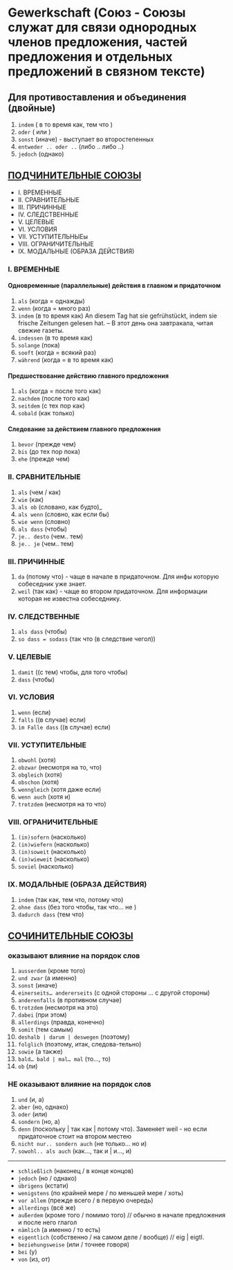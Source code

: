 # Gewerkschaft (Союз - Союзы служат для связи однородных членов предложения, частей предложения и отдельных предложений в связном тексте)


## Для противоставления и объединения (двойные)

1. `indem` ( в то время как, тем что )
2. `oder` ( или )
3. `sonst` (иначе)  - выступает во второстепенных 
4. `entweder .. oder ..` (либо .. либо ..)
5. `jedoch` (однако)


## [ПОДЧИНИТЕЛЬНЫЕ СОЮЗЫ](https://deutsch-sprechen.ru/%d0%bf%d0%be%d0%b4%d1%87%d0%b8%d0%bd%d0%b8%d1%82%d0%b5%d0%bb%d1%8c%d0%bd%d1%8b%d0%b5-%d1%81%d0%be%d1%8e%d0%b7%d1%8b/)
- I. ВРЕМЕННЫЕ
- II. СРАВНИТЕЛЬНЫЕ
- III. ПРИЧИННЫЕ
- IV. СЛЕДСТВЕННЫЕ
- V. ЦЕЛЕВЫЕ
- VI. УСЛОВИЯ
- VII. УСТУПИТЕЛЬНЫЕы
- VIII. ОГРАНИЧИТЕЛЬНЫЕ
- IX. МОДАЛЬНЫЕ (ОБРАЗА ДЕЙСТВИЯ)

### I. ВРЕМЕННЫЕ

#### Одновременные (параллельные) действия в главном и придаточном

1. `als` (когда = однажды)  
2. `wenn` (когда = много раз)
3. `indem` (в то время как) An diesem Tag hat sie gefrühstückt, indem sie frische Zeitungen gelesen hat. – В этот день она завтракала, читая свежие газеты.
4. `indessen` (в то время как)
5. `solange` (пока)
6. `sooft` (когда = всякий раз)
7. `während` (когда = в то время как)

#### Предшествование действию главного предложения

1. `als` (когда = после того как)  
2. `nachdem` (после того как)
3. `seitdem` (с тех пор как)
4. `sobald` (как только)

####  Следование за действием главного предложения

1. `bevor` (прежде чем)
2. `bis` (до тех пор пока)
3. `ehe` (прежде чем)

### II. СРАВНИТЕЛЬНЫЕ

1. `als` (чем / как)
2. `wie` (как)
3. `als ob` (словано, как будто)_
4. `als wenn` (словно, как если бы)
5. `wie wenn` (словно)
6. `als dass` (чтобы)
7. `je.. desto` (чем.. тем)
8. `je.. je` (чем.. тем)

### III. ПРИЧИННЫЕ

1. `da` (потому что) - чаще в начале в придаточном. Для инфы которую собеседник уже знает.
2. `weil` (так как) - чаще во втором придаточном. Для информации которая не известна собеседнику.

### IV. СЛЕДСТВЕННЫЕ

1. `als dass` (чтобы)
2. `so dass = sodass` (так что (в следствие чегол))

### V. ЦЕЛЕВЫЕ

1. `damit` ((с тем) чтобы, для того чтобы)
2. `dass` (чтобы)

### VI. УСЛОВИЯ

1. `wenn` (если)
2. `falls` ((в случае) если)
3. `im Falle dass` ((в случае) если)

### VII. УСТУПИТЕЛЬНЫЕ

1. `obwohl` (хотя)
2. `obzwar` (несмотря на то, что)
3. `obgleich` (хотя)
4. `obschon` (хотя)
5. `wenngleich` (хотя даже если)
6. `wenn auch` (хотя и)
7. `trotzdem` (несмотря на то что)

### VIII. ОГРАНИЧИТЕЛЬНЫЕ

1. `(in)sofern` (насколько)
2. `(in)wiefern` (насколько)
3. `(in)soweit` (насколько)
4. `(in)wieweit` (насколько)
5. `soviel` (насколько)

### IX. МОДАЛЬНЫЕ (ОБРАЗА ДЕЙСТВИЯ)

1. `indem` (так как, тем что, потому что)
2. `ohne dass` (без того чтобы, так что… не )
3. `dadurch dass` (тем что)


## [СОЧИНИТЕЛЬНЫЕ СОЮЗЫ](https://deutsch-sprechen.ru/ssojuzy-v-nemeckom/)

### оказывают влияние на порядок слов

1. `ausserdem` (кроме того)
2. `und zwar` (а именно)
3. `sonst` (иначе)
4. `einerseits… andererseits` (с одной стороны … с другой стороны)
5. `anderenfalls` (в противном случае)
6. `trotzdem` (несмотря на это)
7. `dabei` (при этом)
8. `allerdings` (правда, конечно)
9. `somit` (тем самым)
10. `deshalb | darum | deswegen` (поэтому)
11. `folglich` (поэтому, итак, следова-тельно)
12. `sowie` (а также)
13. `bald… bald | mal… mal` (то…, то)
14. `ob` (ли)

### НЕ оказывают влияние на порядок слов

1. `und` (и, а)
2. `aber` (но, однако)
3. `oder` (или)
4. `sondern` (но, a)
5. `denn` (поскольку | так как | потому что). Заменяет weil - но если придаточное стоит на втором местею
6. `nicht nur.. sondern auch` (не только… но и)
7. `sowohl.. als auch` (как…, так и | и…, и)


-------
- `schließlich` (наконец / в конце концов)
- `jedoch` (но / однако)
- `übrigens` (кстати)
- `wenigstens` (по крайней мере / по меньшей мере / хоть)
- `vor allem` (прежде всего / в первую очередь)
- `allerdings` (всё же)
- `außerdem` (кроме того / помимо того) // обычно в начале предложения и после него глагол
- `nämlich` (а именно / то есть)
- `eigentlich` (собственно / на самом деле / вообще) // eig | eigtl.
- `beziehungsweise` (или / точнее говоря)
- `bei` (у)
- `von` (из, от)